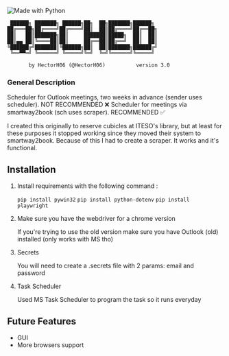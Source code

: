 ![Made with Python](https://forthebadge.com/images/badges/made-with-python.svg)

```ascii
 ██████╗ ███████╗ ██████╗██╗  ██╗███████╗██████╗  
██╔═══██╗██╔════╝██╔════╝██║  ██║██╔════╝██╔══██╗ 
██║   ██║███████╗██║     ███████║█████╗  ██║  ██║ 
██║▄▄ ██║╚════██║██║     ██╔══██║██╔══╝  ██║  ██║ 
╚██████╔╝███████║╚██████╗██║  ██║███████╗██████╔╝ 
 ╚══▀▀═╝ ╚══════╝ ╚═════╝╚═╝  ╚═╝╚══════╝╚═════╝  

       by HectorH06 (@HectorH06)          version 3.0
```

### General Description

Scheduler for Outlook meetings, two weeks in advance (sender uses scheduler). NOT RECOMMENDED ❌
Scheduler for meetings via smartway2book (sch uses scraper). RECOMMENDED ✅

I created this originally to reserve cubicles at ITESO's library, but at least for these purposes it stopped working since they moved their system to smartway2book. Because of this I had to create a scraper. It works and it's functional.

## Installation

1. Install requirements with the following command :

   `pip install pywin32`
   `pip install python-dotenv`
   `pip install playwright`

2. Make sure you have the webdriver for a chrome version

   If you're trying to use the old version make sure you have Outlook (old) installed (only works with MS tho)

3. Secrets

   You will need to create a .secrets file with 2 params: email and password

4. Task Scheduler

   Used MS Task Scheduler to program the task so it runs everyday


## Future Features

- GUI
- More browsers support
